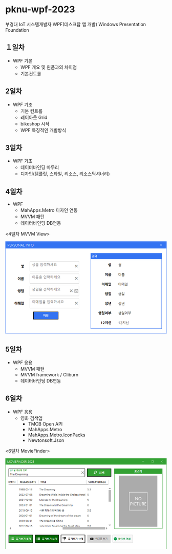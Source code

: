 # pknu-wpf-2023
부경대 IoT 시스템개발자 WPF(데스크탑 앱 개발)
Windows Presentation Foundation

## １일차
- WPF 기본
  - WPF 개요 및 윈폼과의 차이점
  - 기본컨트롤
  
## 2일차
- WPF 기초
  - 기본 컨트롤
  - 레이아웃 Grid
  - bikeshop 시작
  - WPF 특징적인 개발방식
  
## 3일차
- WPF 기초
  - 데이터바인딩 마무리
  - 디자인(템플릿, 스타일, 리소스, 리소스딕셔너리)

## 4일차
- WPF 
  - MahApps.Metro 디자인 연동
  - MVVM 패턴
  - 데이터바인딩 DB연동

<4일차 MVVM View>

<img src ="https://raw.githubusercontent.com/LaniJeong/pknu-wpf-2023/bfa4e3ec84f2d696f69f3abdcfc5d7b58bf55157/Day04/Day04WpfApp/wp08_personlinfoApp/view.png" width="700" />

## 5일차
- WPF 응용
  - MVVM 패턴  
  - MVVM framework / Cliburn
  - 데이터바인딩 DB연동

## 6일차
- WPF 응용
  - 영화 검색앱
    - TMCB Open API
    - MahApps.Metro
    - MahApps.Metro.IconPacks
    - Newtonsoft.Json

<6일차 MovieFinder>

<img src ="https://raw.githubusercontent.com/LaniJeong/pknu-wpf-2023/main/Day06/Day06WpfApp/wp11_movieFinder/MovieFinder.png" width="700" />
